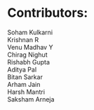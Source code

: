 # Contributors:
Soham Kulkarni  
Krishnan R  
Venu Madhav Y  
Chirag Nighut  
Rishabh Gupta  
Aditya Pal  
Bitan Sarkar  
Arham Jain  
Harsh Mantri  
Saksham Arneja    

